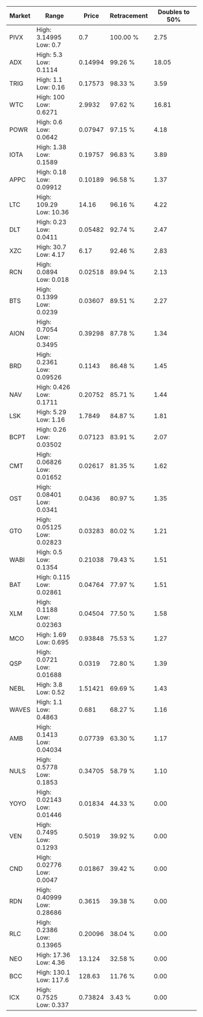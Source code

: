 | Market | Range | Price| Retracement | Doubles to 50% |
| --- | --- | --- | --- | --- |
| PIVX | High: 3.14995<br />Low: 0.7 | 0.7 | 100.00 % | 2.75 |
| ADX | High: 5.3<br />Low: 0.1114 | 0.14994 | 99.26 % | 18.05 |
| TRIG | High: 1.1<br />Low: 0.16 | 0.17573 | 98.33 % | 3.59 |
| WTC | High: 100<br />Low: 0.6271 | 2.9932 | 97.62 % | 16.81 |
| POWR | High: 0.6<br />Low: 0.0642 | 0.07947 | 97.15 % | 4.18 |
| IOTA | High: 1.38<br />Low: 0.1589 | 0.19757 | 96.83 % | 3.89 |
| APPC | High: 0.18<br />Low: 0.09912 | 0.10189 | 96.58 % | 1.37 |
| LTC | High: 109.29<br />Low: 10.36 | 14.16 | 96.16 % | 4.22 |
| DLT | High: 0.23<br />Low: 0.0411 | 0.05482 | 92.74 % | 2.47 |
| XZC | High: 30.7<br />Low: 4.17 | 6.17 | 92.46 % | 2.83 |
| RCN | High: 0.0894<br />Low: 0.018 | 0.02518 | 89.94 % | 2.13 |
| BTS | High: 0.1399<br />Low: 0.0239 | 0.03607 | 89.51 % | 2.27 |
| AION | High: 0.7054<br />Low: 0.3495 | 0.39298 | 87.78 % | 1.34 |
| BRD | High: 0.2361<br />Low: 0.09526 | 0.1143 | 86.48 % | 1.45 |
| NAV | High: 0.426<br />Low: 0.1711 | 0.20752 | 85.71 % | 1.44 |
| LSK | High: 5.29<br />Low: 1.16 | 1.7849 | 84.87 % | 1.81 |
| BCPT | High: 0.26<br />Low: 0.03502 | 0.07123 | 83.91 % | 2.07 |
| CMT | High: 0.06826<br />Low: 0.01652 | 0.02617 | 81.35 % | 1.62 |
| OST | High: 0.08401<br />Low: 0.0341 | 0.0436 | 80.97 % | 1.35 |
| GTO | High: 0.05125<br />Low: 0.02823 | 0.03283 | 80.02 % | 1.21 |
| WABI | High: 0.5<br />Low: 0.1354 | 0.21038 | 79.43 % | 1.51 |
| BAT | High: 0.115<br />Low: 0.02861 | 0.04764 | 77.97 % | 1.51 |
| XLM | High: 0.1188<br />Low: 0.02363 | 0.04504 | 77.50 % | 1.58 |
| MCO | High: 1.69<br />Low: 0.695 | 0.93848 | 75.53 % | 1.27 |
| QSP | High: 0.0721<br />Low: 0.01688 | 0.0319 | 72.80 % | 1.39 |
| NEBL | High: 3.8<br />Low: 0.52 | 1.51421 | 69.69 % | 1.43 |
| WAVES | High: 1.1<br />Low: 0.4863 | 0.681 | 68.27 % | 1.16 |
| AMB | High: 0.1413<br />Low: 0.04034 | 0.07739 | 63.30 % | 1.17 |
| NULS | High: 0.5778<br />Low: 0.1853 | 0.34705 | 58.79 % | 1.10 |
| YOYO | High: 0.02143<br />Low: 0.01446 | 0.01834 | 44.33 % | 0.00 |
| VEN | High: 0.7495<br />Low: 0.1293 | 0.5019 | 39.92 % | 0.00 |
| CND | High: 0.02776<br />Low: 0.0047 | 0.01867 | 39.42 % | 0.00 |
| RDN | High: 0.40999<br />Low: 0.28686 | 0.3615 | 39.38 % | 0.00 |
| RLC | High: 0.2386<br />Low: 0.13965 | 0.20096 | 38.04 % | 0.00 |
| NEO | High: 17.36<br />Low: 4.36 | 13.124 | 32.58 % | 0.00 |
| BCC | High: 130.1<br />Low: 117.6 | 128.63 | 11.76 % | 0.00 |
| ICX | High: 0.7525<br />Low: 0.337 | 0.73824 | 3.43 % | 0.00 |
